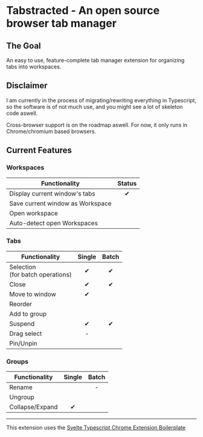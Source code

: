 # Tabstracted - An open source browser tab manager

## The Goal
An easy to use, feature-complete tab manager extension for organizing tabs into workspaces.

## Disclaimer
I am currently in the process of migrating/rewriting everything in Typescript, so the software is of not much use, and you might see a lot of skeleton code aswell.

Cross-browser support is on the roadmap aswell. For now, it only runs in Chrome/chromium based browsers.

## Current Features

### Workspaces
| Functionality | Status |
| --- | :---: |
| Display current window's tabs | ✔ |
| Save current window as Workspace |   |
| Open workspace |   |
| Auto-detect open Workspaces  |   |

### Tabs
| Functionality | Single | Batch |
| --- | :---: | :---: |
| Selection <br> (for batch operations) | ✔ | ✔ | 
| Close         | ✔ | ✔ | 
| Move to window | ✔ | |
| Reorder       | | |
| Add to group  | | |
| Suspend       | ✔ | ✔ |
| Drag select | - | |
| Pin/Unpin | | |

### Groups
| Functionality | Single | Batch |
| --- | :---: | :---: |
| Rename | | - |
| Ungroup  | | |
| Collapse/Expand | ✔ | |

------

This extension uses the [Svelte Typescript Chrome Extension Boilerplate](https://github.com/NekitCorp/chrome-extension-svelte-typescript-boilerplate)





